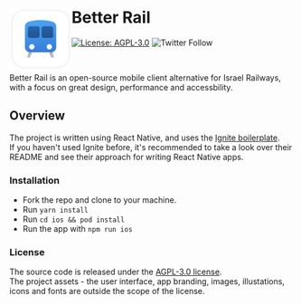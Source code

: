 # Better Rail <img src="./assets/app-icon.png" width="110" align="left">

[![License: AGPL-3.0](https://img.shields.io/badge/license-AGPL--3.0-brightgreen)](https://github.com/guytepper/better-rail/blob/main/LICENSE)
![Twitter Follow](https://img.shields.io/twitter/follow/better_rail)

&nbsp;

Better Rail is an open-source mobile client alternative for Israel Railways, with a focus on great design, performance and accessbility.

## Overview

The project is written using React Native, and uses the [Ignite boilerplate](https://github.com/infinitered/ignite/).  
If you haven't used Ignite before, it's recommended to take a look over their README and see their approach for writing React Native apps.

### Installation

- Fork the repo and clone to your machine.
- Run `yarn install`
- Run `cd ios && pod install`
- Run the app with `npm run ios`

### License

The source code is released under the [AGPL-3.0 license](https://github.com/act-1/native/blob/main/LICENSE).  
The project assets - the user interface, app branding, images, illustations, icons and fonts are outside the scope of the license.
